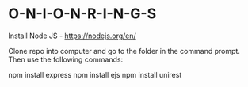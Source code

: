 # O-N-I-O-N-R-I-N-G-S


Install Node JS - https://nodejs.org/en/

Clone repo into computer and go to the folder in the command prompt.
Then use the following commands:

  npm install express
  npm install ejs
  npm install unirest

